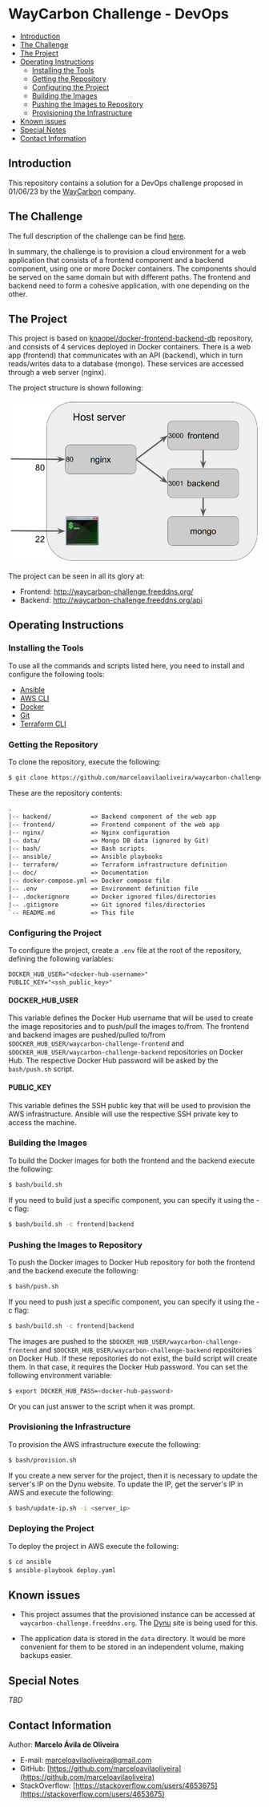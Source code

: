 # WayCarbon Challenge - DevOps #

- [Introduction](#introduction)
- [The Challenge](#the-challenge)
- [The Project](#the-project)
- [Operating Instructions](#operating-instructions)
  - [Installing the Tools](#installing-the-tools)
  - [Getting the Repository](#getting-the-repository)
  - [Configuring the Project](#configuring-the-project)
  - [Building the Images](#building-the-images)
  - [Pushing the Images to Repository](#pushing-the-Images-to-Repository)
  - [Provisioning the Infrastructure](#provisioning-the-infrastructure)
- [Known issues](#known-issues)
- [Special Notes](#special-notes)
- [Contact Information](#contact-information)

## Introduction ##

This repository contains a solution for a DevOps challenge proposed in 01/06/23 by the [WayCarbon](https://waycarbon.com/) company.

## The Challenge ##

The full description of the challenge can be find [here](doc/waycarbon-challenge.pdf).

In summary, the challenge is to provision a cloud environment for a web application that consists of a frontend component and a backend component, using one or more Docker containers. The components should be served on the same domain but with different paths. The frontend and backend need to form a cohesive application, with one depending on the other.

## The Project ##

This project is based on [knaopel/docker-frontend-backend-db](https://github.com/knaopel/docker-frontend-backend-db) repository, and consists of 4 services deployed in Docker containers. There is a web app (frontend) that communicates with an API (backend), which in turn reads/writes data to a database (mongo). These services are accessed through a web server (nginx).

The project structure is shown following: 

![Project Structure](doc/project-structure.png)

The project can be seen in all its glory at:

- Frontend: http://waycarbon-challenge.freeddns.org/
- Backend: http://waycarbon-challenge.freeddns.org/api

## Operating Instructions ##

### Installing the Tools ###

To use all the commands and scripts listed here, you need to install and configure the following tools:

- [Ansible](https://docs.ansible.com/ansible/latest/installation_guide/intro_installation.html)
- [AWS CLI](https://docs.aws.amazon.com/cli/latest/userguide/getting-started-install.html)
- [Docker](https://docs.docker.com/engine/install)
- [Git](https://git-scm.com/book/en/v2/Getting-Started-Installing-Git)
- [Terraform CLI](https://developer.hashicorp.com/terraform/tutorials/aws-get-started/install-cli)

### Getting the Repository ###

To clone the repository, execute the following:

```bash
$ git clone https://github.com/marceloavilaoliveira/waycarbon-challenge.git
```

These are the repository contents:

```
.
|-- backend/           => Backend component of the web app
|-- frontend/          => Frontend component of the web app
|-- nginx/             => Nginx configuration
|-- data/              => Mongo DB data (ignored by Git)
|-- bash/              => Bash scripts
|-- ansible/           => Ansible playbooks
|-- terraform/         => Terraform infrastructure definition
|-- doc/               => Documentation
|-- docker-compose.yml => Docker compose file
|-- .env               => Environment definition file
|-- .dockerignore      => Docker ignored files/directories
|-- .gitignore         => Git ignored files/directories
`-- README.md          => This file
```

### Configuring the Project ###

To configure the project, create a `.env` file at the root of the repository, defining the following variables:

```
DOCKER_HUB_USER="<docker-hub-username>"
PUBLIC_KEY="<ssh_public_key>"
```

#### DOCKER_HUB_USER ####

This variable defines the Docker Hub username that will be used to create the image repositories and to push/pull the images to/from. The frontend and backend images are pushed/pulled to/from `$DOCKER_HUB_USER/waycarbon-challenge-frontend` and `$DOCKER_HUB_USER/waycarbon-challenge-backend` repositories on Docker Hub. The respective Docker Hub password will be asked by the `bash/push.sh` script.

#### PUBLIC_KEY ####

This variable defines the SSH public key that will be used to provision the AWS infrastructure. Ansible will use the respective SSH private key to access the machine.

### Building the Images ###

To build the Docker images for both the frontend and the backend execute the following:

```bash
$ bash/build.sh
```

If you need to build just a specific component, you can specify it using the -c flag:

```bash
$ bash/build.sh -c frontend|backend
```

### Pushing the Images to Repository ###

To push the Docker images to Docker Hub repository for both the frontend and the backend execute the following:

```bash
$ bash/push.sh
```

If you need to push just a specific component, you can specify it using the -c flag:

```bash
$ bash/build.sh -c frontend|backend
```

The images are pushed to the `$DOCKER_HUB_USER/waycarbon-challenge-frontend` and `$DOCKER_HUB_USER/waycarbon-challenge-backend` repositories on Docker Hub. If these repositories do not exist, the build script will create them. In that case, it requires the Docker Hub password. You can set the following environment variable:

```bash
$ export DOCKER_HUB_PASS=<docker-hub-password>
```

Or you can just answer to the script when it was prompt.

### Provisioning the Infrastructure ###

To provision the AWS infrastructure execute the following:

```bash
$ bash/provision.sh
```

If you create a new server for the project, then it is necessary to update the server's IP on the Dynu website. To update the IP, get the server's IP in AWS and execute the following:

```bash
$ bash/update-ip.sh -i <server_ip>
```

### Deploying the Project ###

To deploy the project in AWS execute the following:

```bash
$ cd ansible
$ ansible-playbook deploy.yaml
```

## Known issues ##

- This project assumes that the provisioned instance can be accessed at `waycarbon-challenge.freeddns.org`. The [Dynu](https://www.dynu.com/) site is being used for this.

- The application data is stored in the `data` directory. It would be more convenient for them to be stored in an independent volume, making backups easier.

## Special Notes ##

*TBD*

## Contact Information ##

Author: **Marcelo Ávila de Oliveira**

- E-mail: [marceloavilaoliveira@gmail.com](marceloavilaoliveira@gmail.com)
- GitHub: [https://github.com/marceloavilaoliveira](https://github.com/marceloavilaoliveira)
- StackOverflow: [https://stackoverflow.com/users/4653675](https://stackoverflow.com/users/4653675)
